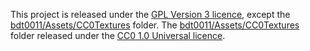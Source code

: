 This project is released under the [GPL Version 3 licence](LICENSE_GPLv3), except the [bdt0011/Assets/CC0Textures](bdt0011/Assets/CC0Textures) folder.
The [bdt0011/Assets/CC0Textures](bdt0011/Assets/CC0Textures) folder released under the [CC0 1.0 Universal licence](LICENSE_CC0).
